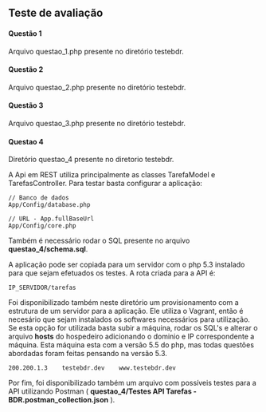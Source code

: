## Teste de avaliação

#### Questão 1

Arquivo questao_1.php presente no diretório testebdr.

#### Questão 2

Arquivo questao_2.php presente no diretório testebdr.

#### Questão 3

Arquivo questao_3.php presente no diretório testebdr.

#### Questao 4

Diretório questao_4 presente no diretorio testebdr.

A Api em REST utiliza principalmente as classes TarefaModel e TarefasController. Para testar basta configurar a aplicação:

```
// Banco de dados
App/Config/database.php

// URL - App.fullBaseUrl
App/Config/core.php
```
Também é necessário rodar o SQL presente no arquivo **questao_4/schema.sql**.

A aplicação pode ser copiada para um servidor com o php 5.3 instalado para que sejam efetuados os testes. A rota criada para a API é:

```
IP_SERVIDOR/tarefas
```

Foi disponibilizado também neste diretório um provisionamento com a estrutura de um servidor para a aplicação. Ele utiliza o Vagrant, então é necesário que sejam instalados os softwares necessários para utilização. Se esta opção for utilizada basta subir a máquina, rodar os SQL's e alterar o arquivo **hosts** do hospedeiro adicionando o dominio e IP correspondente a máquina. Esta máquina esta com a versão 5.5 do php, mas todas questões abordadas foram feitas pensando na versão 5.3.

```
200.200.1.3    testebdr.dev    www.testebdr.dev
```

Por fim, foi disponibilizado também um arquivo com possíveis testes para a API utilizando Postman ( **questao_4/Testes API Tarefas - BDR.postman_collection.json** ).

